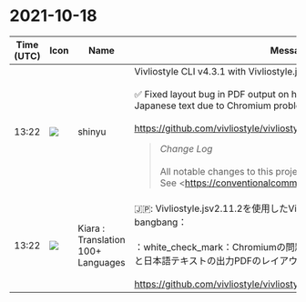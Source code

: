 # 2021-10-18

|Time (UTC)|Icon|Name|Message|
|---|---|---|---|
|13:22|![](https://avatars.slack-edge.com/2018-04-27/354445776386_e258f5ed5ba887b08668_72.jpg)|shinyu|Vivliostyle CLI v4.3.1 with Vivliostyle.js v2.11.2 Released‼️<br><br>✅ Fixed layout bug in PDF output on hyphenation/justification and Japanese text due to Chromium problem<br><br><https://github.com/vivliostyle/vivliostyle.js/blob/master/CHANGELOG.md><br><blockquote>*Change Log*<br><br>All notable changes to this project will be documented in this file.  <br>See <https://conventionalcommits.org|Conventional Commits> for commit guidelines.<br><br>*<https://github.com/vivliostyle/vivliostyle.js/compare/v2.11.1...v2.11.2|2.11.2> (2021-10-17)*<br>*Bug Fixes*<br><br>• Workaround for Chromium problem of inconsistent screen and print layout (<https://github.com/vivliostyle/vivliostyle.js/commit/08f23370cc1aa82231a9705cbe597f4137955fc7|08f2337>), closes <https://github.com/vivliostyle/vivliostyle.js/issues/758|#758> <https://github.com/vivliostyle/vivliostyle.js/issues/793|#793><br>• Wrong hyphenation at bottom of page (<https://github.com/vivliostyle/vivliostyle.js/commit/bcbc72c45f35879351e495b69ddb22d8b41852b0|bcbc72c>), closes <https://github.com/vivliostyle/vivliostyle.js/issues/792|#792><br><br>*<https://github.com/vivliostyle/vivliostyle.js/compare/v2.11.0...v2.11.1|2.11.1> (2021-10-08)*<br>*Bug Fixes*<br><br>• column-fill:balance on vertical writing mode causes columns left-aligned (<https://github.com/vivliostyle/vivliostyle.js/commit/fe55f36543879541b3028ee52bca94d805f21879|fe55f36>), closes <https://github.com/vivliostyle/vivliostyle.js/issues/544|#544><br>• Consecutive ruby elements cause line overflow (<https://github.com/vivliostyle/vivliostyle.js/commit/7c57ddbd7602c31da084b93024ad8d730fe3a0d2|7c57ddb>)<br>• float:inline-start and inline-end misinterpreted as float:right (<https://github.com/vivliostyle/vivliostyle.js/commit/2e714815265dbcba2fd938e40f2d7c5452f23018|2e71481>), closes <https://github.com/vivliostyle/vivliostyle.js/issues/789|#789><br>• Inline-block or ruby at beginning of a block causes unexpected page/column break (<https://github.com/vivliostyle/vivliostyle.js/commit/0631dfe69cf4d10dd9529b79874163d4242e2c2c|0631dfe>), closes <https://github.com/vivliostyle/vivliostyle.js/issues/546|#546><br>• No break opportunity between math or svg (<https://github.com/vivliostyle/vivliostyle.js/commit/ea08a020d3db9a8e35e7e8cf6cb82d6154c04023|ea08a02>), closes <https://github.com/vivliostyle/vivliostyle.js/issues/750|#750><br><br>*<https://github.com/vivliostyle/vivliostyle.js/compare/v2.10.0...v2.11.0|2.11.0> (2021-09-29)*<br>*Bug Fixes*<br><br>• *viewer:* unwanted text deselection when mouse out of buttons (<https://github.com/vivliostyle/vivliostyle.js/commit/63c533537518084822fec004d1f252adef8286e7|63c5335>)<br><br>*Features*<br><br>• *viewer:* Add basic text find feature (<https://github.com/vivliostyle/vivliostyle.js/commit/f85d7313eab142e7f0b4f4967230c5d8f02b63f8|f85d731>), closes <https://github.com/vivliostyle/vivliostyle.js/issues/575|#575><br>• *viewer:* Disable Find and Text Smaller/Larger buttons for fixed layout EPUBs (<https://github.com/vivliostyle/vivliostyle.js/commit/fa0ae2e3aad8a91eb3d7b6be76ad91bba0aedaff|fa0ae2e>)<br><br>*<https://github.com/vivliostyle/vivliostyle.js/compare/v2.9.1...v2.10.0|2.10.0> (2021-09-17)*<br>*Bug Fixes*<br><br>• Default body margin should be 0 in paged media (<https://github.com/vivliostyle/vivliostyle.js/commit/874a51828e85034aed6533f0659860f1a39edca6|874a518>), closes <https://github.com/vivliostyle/vivliostyle.js/issues/776|#776><br>• Footnote counter should be predefined and available by default (<https://github.com/vivliostyle/vivliostyle.js/commit/16096b2dc619f6e0cf702084f0dc3a09edce21f3|16096b2>), closes <https://github.com/vivliostyle/vivliostyle.js/issues/723|#723><br>• Named page at the first page is not applied when HTML head part is big (<https://github.com/vivliostyle/vivliostyle.js/commit/0f696dce748c3a9680187da10115d8e13dc0606b|0f696dc>), closes <https://github.com/vivliostyle/vivliostyle.js/issues/770|#770><br>• Named page not properly changed when target-counter refers the page (<https://github.com/vivliostyle/vivliostyle.js/commit/c303c2bf3c1234dc0a333931eadb224bde505a35|c303c2b>), closes <https://github.com/vivliostyle/vivliostyle.js/issues/771|#771><br>• Percentage font-size on :root causes wrong font-size in table with page/column breaks (<https://github.com/vivliostyle/vivliostyle.js/commit/6f0e6c3e6b4d04971e4541f905d3b3f20118760a|6f0e6c3>), closes <https://github.com/vivliostyle/vivliostyle.js/issues/549|#549><br>• prevent useless warning "Property not supported by the browser: behavior" (<https://github.com/vivliostyle/vivliostyle.js/commit/1462a892f1e87018c45a96105939f26c087a00bf|1462a89>)<br>• Remove -ms- prefixed properties for no-longer supported browsers (<https://github.com/vivliostyle/vivliostyle.js/commit/7e7bf1b10e626257fae5653091c138b5a4b9bd26|7e7bf1b>)<br>• Root element styles should be inherited to the page context (<https://github.com/vivliostyle/vivliostyle.js/commit/1a4118538f6b7cfb80a9174fc1ee4300a9b69501|1a41185>), closes <https://github.com/vivliostyle/vivliostyle.js/issues/568|#568><br>• text-combine-upright with text-indent does not work properly (<https://github.com/vivliostyle/vivliostyle.js/commit/1cabb91fae7ff4abc0c56ff907173e6770ef578c|1cabb91>)<br>• The :not() selector not working when the argument has ID selector (<https://github.com/vivliostyle/vivliostyle.js/commit/60a127f11cfaa5071f58eb211b91431c3ab78eec|60a127f>), closes <https://github.com/vivliostyle/vivliostyle.js/issues/769|#769><br><br>*Features*<br><br>• Add support for `line-break: anywhere` (<https://github.com/vivliostyle/vivliostyle.js/commit/ba60007f189a401a5c5508c3ac0147799d075793|ba60007>)<br>• Add support for `overflow-wrap: anywhere` (<https://github.com/vivliostyle/vivliostyle.js/commit/96564af3739b25d37954c755e1eba625eaf34a1e|96564af>)<br>• Add support for `white-space: break-spaces` (<https://github.com/vivliostyle/vivliostyle.js/commit/f563b61f6fe70f2e0df75df59e1e46fe9ffa1484|f563b61>)<br>• Add support for the font-variant-* properties (<https://github.com/vivliostyle/vivliostyle.js/commit/504896bc9a388c22a7f02ac4704778063472f741|504896b>), closes <https://github.com/vivliostyle/vivliostyle.js/issues/592|#592><br>• Support the min-content, max-content, and fit-content values for width and height (<https://github.com/vivliostyle/vivliostyle.js/commit/9ce72b0bd0b65380516bc1e40d25561c87f86e4d|9ce72b0>), closes <https://github.com/vivliostyle/vivliostyle.js/issues/605|#605><br>• Support unicode-range descriptor (<https://github.com/vivliostyle/vivliostyle.js/commit/a3f488f86fe264e3dd1a895de9f0495a2c489aa1|a3f488f>), closes <https://github.com/vivliostyle/vivliostyle.js/issues/598|#598><br><br>*<https://github.com/vivliostyle/vivliostyle.js/compare/v2.9.0...v2.9.1|2.9.1> (2021-09-08)*<br>*Bug Fixes*<br><br>• Page at-rule in conditional rule is applied even if condition is false (<https://github.com/vivliostyle/vivliostyle.js/commit/b11439676d49eb075174b288f4c7a5838f21c7db|b114396>)<br><br>*<https://github.com/vivliostyle/vivliostyle.js/compare/v2.8.1...v2.9.0|2.9.0> (2021-09-03)*<br>*Bug Fixes*<br><br>• "TypeError: Cannot read property '1' of null" occurred in getTOC() (<https://github.com/vivliostyle/vivliostyle.js/commit/d4539f7d934ac0a856a9fb45befd205632a29d96|d4539f7>)<br>• Vivliostyle Viewer stops working when window resizing on renderAllPages=false mode (<https://github.com/vivliostyle/vivliostyle.js/commit/5ae92980051fa4d816b47ed0ba8e7227670ba5da|5ae9298>), closes <https://github.com/vivliostyle/vivliostyle.js/issues/752|#752><br>• *viewer:* HTML markup errors in the Vivliostyle Viewer start page (<https://github.com/vivliostyle/vivliostyle.js/commit/aed4ea917a1e040dbfa5fdff0662621bff9dc141|aed4ea9>), closes <https://github.com/vivliostyle/vivliostyle.js/issues/755|#755><br><br>*Features*<br><br>• Support the `@supports` CSS at-rule (<https://github.com/vivliostyle/vivliostyle.js/commit/08efaef17b7c430ef0e3e30029480d3bb0953655|08efaef>), closes <https://github.com/vivliostyle/vivliostyle.js/issues/730|#730><br>• *viewer:* Add Content MathML extension in mathjax-config (<https://github.com/vivliostyle/vivliostyle.js/commit/e01ffa07198fc6b7512469903372ac199bbe7063|e01ffa0>)<br><br>*<https://github.com/vivliostyle/vivliostyle.js/compare/v2.8.0...v2.8.1|2.8.1> (2021-07-14)*<br>*Bug Fixes*<br><br>• inherited text-indent ignored after page/column break (<https://github.com/vivliostyle/vivliostyle.js/commit/32aba928339134d26a43103a007e1c52e2dd3aac|32ab…</blockquote>|
|13:22|![](https://avatars.slack-edge.com/2021-08-02/2324149410423_2aa7423c4133ecb9f168_72.png)|Kiara : Translation 100+ Languages|🇯🇵: Vivliostyle.jsv2.11.2を使用したVivliostyleCLI v4.3.1リリース：bangbang：<br><br>：white_check_mark：Chromiumの問題によるハイフネーション/位置揃えと日本語テキストの出力PDFのレイアウトバグを修正しました<br><br><https://github.com/vivliostyle/vivliostyle.js/blob/master/CHANGELOG.md>|
